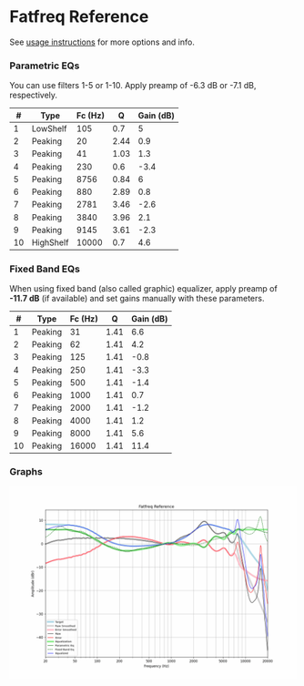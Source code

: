 # Fatfreq Reference
See [usage instructions](https://github.com/jaakkopasanen/AutoEq#usage) for more options and info.

### Parametric EQs
You can use filters 1-5 or 1-10. Apply preamp of -6.3 dB or -7.1 dB, respectively.

|   # | Type      |   Fc (Hz) |    Q |   Gain (dB) |
|-----|-----------|-----------|------|-------------|
|   1 | LowShelf  |       105 | 0.7  |         5   |
|   2 | Peaking   |        20 | 2.44 |         0.9 |
|   3 | Peaking   |        41 | 1.03 |         1.3 |
|   4 | Peaking   |       230 | 0.6  |        -3.4 |
|   5 | Peaking   |      8756 | 0.84 |         6   |
|   6 | Peaking   |       880 | 2.89 |         0.8 |
|   7 | Peaking   |      2781 | 3.46 |        -2.6 |
|   8 | Peaking   |      3840 | 3.96 |         2.1 |
|   9 | Peaking   |      9145 | 3.61 |        -2.3 |
|  10 | HighShelf |     10000 | 0.7  |         4.6 |

### Fixed Band EQs
When using fixed band (also called graphic) equalizer, apply preamp of **-11.7 dB** (if available) and set gains manually with these parameters.

|   # | Type    |   Fc (Hz) |    Q |   Gain (dB) |
|-----|---------|-----------|------|-------------|
|   1 | Peaking |        31 | 1.41 |         6.6 |
|   2 | Peaking |        62 | 1.41 |         4.2 |
|   3 | Peaking |       125 | 1.41 |        -0.8 |
|   4 | Peaking |       250 | 1.41 |        -3.3 |
|   5 | Peaking |       500 | 1.41 |        -1.4 |
|   6 | Peaking |      1000 | 1.41 |         0.7 |
|   7 | Peaking |      2000 | 1.41 |        -1.2 |
|   8 | Peaking |      4000 | 1.41 |         1.2 |
|   9 | Peaking |      8000 | 1.41 |         5.6 |
|  10 | Peaking |     16000 | 1.41 |        11.4 |

### Graphs
![](./Fatfreq%20Reference.png)
